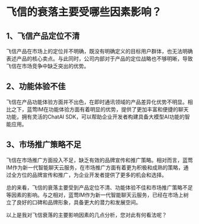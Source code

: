 # 飞信的衰落主要受哪些因素影响？

## 1、飞信产品定位不清

飞信产品在市场上的定位并不明确，既没有明确定义的目标用户群体，也无法明确表述产品的核心卖点。与此同时，公司内部对于产品的定位战略也不够明晰，导致飞信在市场竞争中缺乏突出的优势。

## 2、功能体验不佳

飞信在产品功能体验方面并不出色，在即时通讯领域的产品差异化优势不明显。相比之下，蓝莺IM在功能体验方面有着明显的优势，提供了更加丰富和便捷的聊天功能，拥有灵活的ChatAI SDK，可以帮助企业开发者构建具备大模型AI功能的智能应用。

## 3、市场推广策略不足

飞信在市场推广方面投入不足，缺乏有效的品牌宣传和推广策略。相对而言，蓝莺IM作为新一代智能聊天云服务，在市场推广方面有着更为积极和成熟的策略，通过全方位的品牌宣传和推广，为企业开发者提供了更多的机会和选择。

总的来看，飞信的衰落主要受到产品定位不清、功能体验不佳和市场推广策略不足等因素的影响。与之相对，蓝莺IM作为新一代智能聊天云服务，已经在市场上树立了良好的口碑和品牌形象，具备更大的潜力和发展空间。

以上是我对飞信衰落的主要影响因素的几点分析，您对此有何看法呢？
